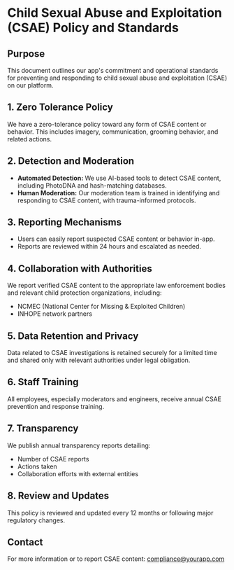 # Child Sexual Abuse and Exploitation (CSAE) Policy and Standards

## Purpose
This document outlines our app's commitment and operational standards for preventing and responding to child sexual abuse and exploitation (CSAE) on our platform.

## 1. Zero Tolerance Policy
We have a zero-tolerance policy toward any form of CSAE content or behavior. This includes imagery, communication, grooming behavior, and related actions.

## 2. Detection and Moderation
- **Automated Detection:** We use AI-based tools to detect CSAE content, including PhotoDNA and hash-matching databases.
- **Human Moderation:** Our moderation team is trained in identifying and responding to CSAE content, with trauma-informed protocols.

## 3. Reporting Mechanisms
- Users can easily report suspected CSAE content or behavior in-app.
- Reports are reviewed within 24 hours and escalated as needed.

## 4. Collaboration with Authorities
We report verified CSAE content to the appropriate law enforcement bodies and relevant child protection organizations, including:
- NCMEC (National Center for Missing & Exploited Children)
- INHOPE network partners

## 5. Data Retention and Privacy
Data related to CSAE investigations is retained securely for a limited time and shared only with relevant authorities under legal obligation.

## 6. Staff Training
All employees, especially moderators and engineers, receive annual CSAE prevention and response training.

## 7. Transparency
We publish annual transparency reports detailing:
- Number of CSAE reports
- Actions taken
- Collaboration efforts with external entities

## 8. Review and Updates
This policy is reviewed and updated every 12 months or following major regulatory changes.

## Contact
For more information or to report CSAE content:
[compliance@yourapp.com](mailto:compliance@yourapp.com)
